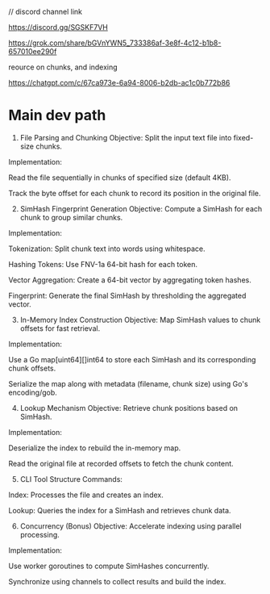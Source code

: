 // discord channel link

https://discord.gg/SGSKF7VH

https://grok.com/share/bGVnYWN5_733386af-3e8f-4c12-b1b8-657010ee290f



reource  on chunks, and indexing

https://chatgpt.com/c/67ca973e-6a94-8006-b2db-ac1c0b772b86


# Main dev path

1. File Parsing and Chunking
Objective: Split the input text file into fixed-size chunks.

Implementation:

Read the file sequentially in chunks of specified size (default 4KB).

Track the byte offset for each chunk to record its position in the original file.

2. SimHash Fingerprint Generation
Objective: Compute a SimHash for each chunk to group similar chunks.

Implementation:

Tokenization: Split chunk text into words using whitespace.

Hashing Tokens: Use FNV-1a 64-bit hash for each token.

Vector Aggregation: Create a 64-bit vector by aggregating token hashes.

Fingerprint: Generate the final SimHash by thresholding the aggregated vector.

3. In-Memory Index Construction
Objective: Map SimHash values to chunk offsets for fast retrieval.

Implementation:

Use a Go map[uint64][]int64 to store each SimHash and its corresponding chunk offsets.

Serialize the map along with metadata (filename, chunk size) using Go's encoding/gob.

4. Lookup Mechanism
Objective: Retrieve chunk positions based on SimHash.

Implementation:

Deserialize the index to rebuild the in-memory map.

Read the original file at recorded offsets to fetch the chunk content.

5. CLI Tool Structure
Commands:

Index: Processes the file and creates an index.

Lookup: Queries the index for a SimHash and retrieves chunk data.

6. Concurrency (Bonus)
Objective: Accelerate indexing using parallel processing.

Implementation:

Use worker goroutines to compute SimHashes concurrently.

Synchronize using channels to collect results and build the index.

